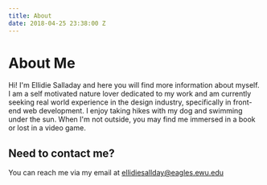 ```yaml
---
title: About
date: 2018-04-25 23:38:00 Z
---
```


# About Me

Hi! I'm Ellidie Salladay and here you will find more information about myself. I am a self motivated nature lover dedicated to my work and am currently seeking real world experience in the design industry, specifically in front-end web development.
I enjoy taking hikes with my dog and swimming under the sun. When I'm not outside, you may find me immersed in a book or lost in a video game.

## Need to contact me?

You can reach me via my email at ellidiesallday@eagles.ewu.edu

